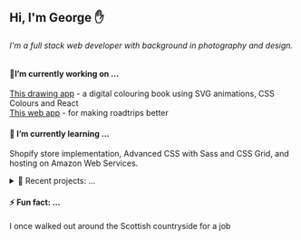 ## Hi, I'm George ✋  ##
###### I'm a full stack web developer with background in photography and design. 

#### 🔭I’m currently working on ... #### 
[This drawing app](https://github.com/george-staniland/Colouring-Book) - a digital colouring book using SVG animations, CSS Colours and React <br/>
[This web app](https://github.com/george-staniland/Cheeky-Road-Trip) - for making roadtrips better 

 #### 🌱 I’m currently learning ...  #### 
Shopify store implementation, Advanced CSS with Sass and CSS Grid, and hosting on Amazon Web Services.


<details>
<summary> 🔨 Recent projects: ...</summary>
<br>
 
- [Hangman](https://github.com/george-staniland/Hangman)
- [Fruit Season](https://github.com/george-staniland/Fruit-Season)

</details>

 ####  ⚡ Fun fact: ...  #### 
I once walked out around the Scottish countryside for a job
